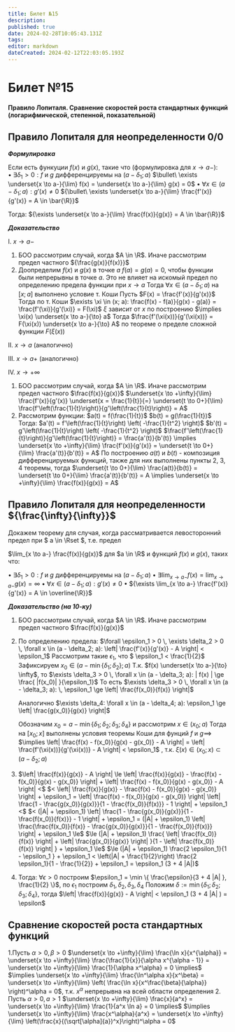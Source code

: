 ```yaml
---
title: Билет №15
description: 
published: true
date: 2024-02-28T10:05:43.131Z
tags: 
editor: markdown
dateCreated: 2024-02-12T22:03:05.193Z
---
```


# Билет №15
#### Правило Лопиталя. Сравнение скоростей роста стандартных функций (логарифмической, степенной, показательной)

## Правило Лопиталя для неопределенности 0/0

***Формулировка***

Если есть функуции $f(x)$ и $g(x)$, такие что (формулировка для $x \to a-$):
$\bullet\ \exists \delta_1 > 0: f$ и $g$ дифференцируемы на $(a - \delta_1; a)$
$\bullet\ \exists \underset{x \to a-}{\lim} f(x) = \underset{x \to a-}{\lim} g(x) = 0$
$\bullet\ \forall x \in (a - \delta_1; a): g'(x) \ne 0$
${\bullet\ \exists \underset{x \to a-}{\lim} \frac{f'(x)}{g'(x)} = A \in \bar{\R}}$

Тогда: ${\exists \underset{x \to a-}{\lim} \frac{f(x)}{g(x)} = A \in \bar{\R}}$

***Доказательство***

I. $x \to a-$ 

1. БОО рассмотрим случай, когда $A \in \R$. Иначе рассмотрим предел частного ${\frac{g(x)}{f(x)}}$
2. Доопределим $f(x)$ и $g(x)$ в точке $a$ $f(a) = g(a) = 0$, чтобы функции были непрерывны в точке $a$.
	Это не влияет на искомый предел по определению предела функции при $x \to a$
	Тогда $\forall x \in (a - \delta_1; a)$ на $[x; a]$ выполнено условие т. Коши
  Пусть $F(x) = \frac{f'(x)}{g'(x)}$
	Тогда по т. Коши $\exists \xi \in (x; a): \frac{f(x) - f(a)}{g(x) - g(a)} = \frac{f'(\xi)}{g'(\xi)} = F(\xi)$
	$\xi$ зависит от $x$ по построению $\implies \xi(x) \underset{x \to a-}{\to}  a$
	Тогда $\frac{f'(\xi(x))}{g'(\xi(x))} = F(\xi(x)) \underset{x \to a-}{\to} A$ по теореме о пределе сложной функции $F(\xi(x))$

II. $x \to a$ (аналогично)

III. $x \to a+$ (аналогично)

IV. $x \to +\infty$

1. БОО рассмотрим случай, когда $A \in \R$. Иначе рассмотрим предел частного $\frac{f(x)}{g(x)}$
	$\underset{x \to +\infty}{\lim} \frac{f'(x)}{g'(x)} \underset{x = \frac{1}{t}}{=} \underset{t \to 0+}{\lim} \frac{f'\left(\frac{1}{t}\right)}{g'\left(\frac{1}{t}\right)} = A$
2. Рассмотрим функции:
	$a(t) = f(\frac{1}{t})$
	$b(t) = g(\frac{1}{t})$
	Тогда:
	$a'(t) = f'\left(\frac{1}{t}\right) \left( -\frac{1}{t^2} \right)$
	$b'(t) = g'\left(\frac{1}{t}\right) \left( -\frac{1}{t^2} \right)$
	$\frac{f'\left(\frac{1}{t}\right)}{g'\left(\frac{1}{t}\right)} = \frac{a'(t)}{b'(t)} \implies \underset{x \to +\infty}{\lim} \frac{f'(x)}{g'(x)} = \underset{t \to 0+}{\lim} \frac{a'(t)}{b'(t)} = A$
	По построению $a(t)$ и $b(t)$ - композиция дифференцируемых функций, также для них выполнены пункты 2, 3, 4 теоремы, тогда
	$\underset{t \to 0+}{\lim} \frac{a(t)}{b(t)} = \underset{t \to 0+}{\lim} \frac{a'(t)}{b'(t)} = A \implies \underset{x \to +\infty}{\lim} \frac{f(x)}{g(x)} = A$
  
## Правило Лопиталя для неопределенности ${\frac{\infty}{\infty}}$

Докажем теорему для случая, когда рассматривается левосторонний предел при $ a \in \Rset $, т.е. предел

$\lim_{x \to a-} \frac{f(x)}{g(x)}$ для $a \in \R$ и функций $f(x)$ и $g(x)$, таких что:

$\bullet$ $\exists \delta_1 > 0: f$ и $g$ дифференцируемы на $(a - \delta_1; a)$
$\bullet$ $\exists \lim_{x \to a-} f(x) = \lim_{x \to a-} g(x) = \infty$
$\bullet$ $\forall x \in (a - \delta_1; a): g'(x) \ne 0$
$\bullet$ ${\exists \lim_{x \to a-} \frac{f'(x)}{g'(x)} = A \in \overline{\R}}$

***Доказательство (на 10-ку)***

1. БОО рассмотрим случай, когда $A \in \R$. Иначе рассмотрим предел частного $\frac{f(x)}{g(x)}$
2. По определению предела:
	$\forall \epsilon_1 > 0 \, \exists \delta_2 > 0 \, \forall x \in (a - \delta_2; a): \left| \frac{f'(x)}{g'(x)} - A \right| < \epsilon_1$
	Рассмотрим такие $\epsilon_1$, что $ \epsilon_1 < \frac{1}{2}$
	Зафиксируем $x_0 \in (a - \min \{ \delta_1; \delta_2 \}; a)$
	Т.к. $f(x) \underset{x \to a-}{\to} \infty$, то
	$\exists \delta_3 > 0 \, \forall x \in (a - \delta_3; a): | f(x) | \ge \frac{ |f(x_0)| }{\epsilon_1}$
	То есть 
  $\exists \delta_3 > 0 \, \forall x \in (a - \delta_3; a): \, \epsilon_1 \ge \left| \frac{f(x_0)}{f(x)} \right|$

	Аналогично $\exists \delta_4: \forall x \in (a - \delta_4; a): \epsilon_1 \ge \left| \frac{g(x_0)}{g(x)} \right|$

	Обозначим $x_0 = a - \min \{ \delta_1; \delta_2; \delta_3; \delta_4 \} \text{ и рассмотрим } x \in (x_0; a)$
	Тогда на $[x_0; x]$ выполнены условия теоремы Коши для фунций $f$ и $g \implies$
	$\implies \left| \frac{f(x) - f(x_0)}{g(x) - g(x_0)} - A \right| = \left| \frac{f'(\xi(x))}{g'(\xi(x))} - A \right| < \epsilon_1$
	, т.к. $\xi(x) \in (x_0; x) \subset (a - \delta_2; a)$
3.
	$\left| \frac{f(x)}{g(x)} - A \right| \le \left| \frac{f(x)}{g(x)} - \frac{f(x) - f(x_0)}{g(x) - g(x_0)} \right| + \left| \frac{f(x) - f(x_0)}{g(x) - g(x_0)} - A \right| <$
	$< \left| \frac{f(x)}{g(x)} - \frac{f(x) - f(x_0)}{g(x) - g(x_0)} \right| + \epsilon_1 = \left| \frac{f(x) - f(x_0)}{g(x) - g(x_0)} \right| \left| \frac{1 - \frac{g(x_0)}{g(x)}}{1 - \frac{f(x_0)}{f(x)}} - 1 \right| + \epsilon_1 <$
	$< (|A| + \epsilon_1) \left| \frac{1 - \frac{g(x_0)}{g(x)}}{1 - \frac{f(x_0)}{f(x)}} - 1 \right| + \epsilon_1 = (|A| + \epsilon_1) \left| \frac{\frac{f(x_0)}{f(x)} - \frac{g(x_0)}{g(x)}}{1 - \frac{f(x_0)}{f(x)}} \right| + \epsilon_1 \le$
	$\le (|A| + \epsilon_1) \frac{ \left| \frac{f(x_0)}{f(x)} \right| + \left| \frac{g(x_0)}{g(x)} \right| }{1 - \left| \frac{f(x_0)}{f(x)} \right| } + \epsilon_1 \le$
	$\le (|A| + \epsilon_1) \frac{2 \epsilon_1}{1 - \epsilon_1 } + \epsilon_1 
        < \left(|A| + \frac{1}{2}\right) \frac{2 \epsilon_1}{1 - \frac{1}{2}} + \epsilon_1 = \epsilon_1 (3 + 4 |A|)$
4. Тогда:
	$\forall \epsilon > 0$ построим $\epsilon_1 = \min \{ \frac{\epsilon}{3 + 4 |A| }, \frac{1}{2} \}$, по $\epsilon_1$ построим $\delta_1, \delta_2, \delta_3, \delta_4$
	Положим
	$\delta := \min \{ \delta_1; \delta_2; \delta_3; \delta_4 \}$, тогда
	$\left| \frac{f(x)}{g(x)} - A \right| < \epsilon_1 (3 + 4 |A| ) = \epsilon$

## Сравнение скоростей роста стандартных функций

1.Пусть $\alpha > 0, \beta > 0$
	$\underset{x \to +\infty}{\lim} \frac{\ln x}{x^{\alpha}} = \underset{x \to +\infty}{\lim} \frac{\frac{1}{x}}{\alpha x^{\alpha - 1}} = \underset{x \to +\infty}{\lim} \frac{1}{\alpha x^\alpha} = 0 \implies$
	$\implies \underset{x \to +\infty}{\lim} \frac{\ln^\alpha x}{x^\beta} = \underset{x \to +\infty}{\lim} \left( \frac{\ln x}{x^\frac{\beta}{\alpha}} \right)^\alpha = 0$, т.к. $x^\alpha$ непрерывна на всей области определения
2. Пусть $\alpha > 0, a > 1$
	$\underset{x \to +\infty}{\lim} \frac{x}{a^x} = \underset{x \to +\infty}{\lim} \frac{1}{a^x \ln a} = 0 \implies$
	$\implies \underset{x \to +\infty}{\lim} \frac{x^\alpha}{a^x} = \underset{x \to +\infty}{\lim} \left(\frac{x}{(\sqrt[\alpha]{a})^x}\right)^\alpha = 0$